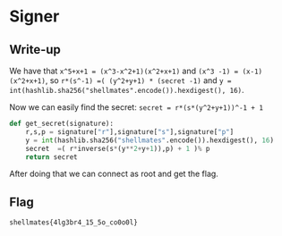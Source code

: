 # Signer

## Write-up

We have that `x^5+x+1 = (x^3-x^2+1)(x^2+x+1)` and `(x^3 -1) = (x-1)(x^2+x+1)`, so `r*(s^-1) =( (y^2+y+1) * (secret -1)` and `y = int(hashlib.sha256("shellmates".encode()).hexdigest(), 16)`.  

Now we can easily find the secret: `secret = r*(s*(y^2+y+1))^-1 + 1`

```python
def get_secret(signature):
    r,s,p = signature["r"],signature["s"],signature["p"]
    y = int(hashlib.sha256("shellmates".encode()).hexdigest(), 16)
    secret  =( r*inverse(s*(y**2+y+1)),p) + 1 )% p
    return secret
```

After doing that we can connect as root and get the flag.

## Flag

`shellmates{4lg3br4_15_5o_co0o0l}`
